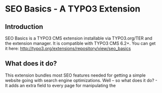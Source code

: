 SEO Basics - A TYPO3 Extension
==============================

Introduction
------------

SEO Basics is a TYPO3 CMS extension installable via TYPO3.org/TER and the extension manager.
It is compatible with TYPO3 CMS 6.2+. You can get it here: http://typo3.org/extensions/repository/view/seo_basics

What does it do?
----------------

This extension bundles most SEO features needed for getting a simple website going with search engine optimizations.
Well – so what does it do? - It adds an extra field to every page for manipulating the <title>-tag of the page.
Since this is – next to the content – the most important data for a search engine of a web page, it deserves an extra
field. If the field is left blank for a page, the regular page title will be used.
Also, the fields keywords and description are now available for the page type “standard”. Also, keywords and description
for a page as well as the last time a page was changed will be added to the output automatically.
It does not add DC tags since we believe that search engines don't care about it that much.

A new submodule under “Web” => “Info” is added to have an overview over all <title>-tags, all keywords and all
descriptions. It is possible to edit all fields at once, which is nice for comparing. When in
editing mode this page shows where there are enough (or maybe too many) keywords, and colors the
background of every field depending on the length of the content.

A new tag called the “Canonical Tag”, a tag in the head area of the web page that the search engines wanted
to avoid duplicated content.


SEO Basics also relies heavily on the realurl extension, adding a new page type that is redirected automatically when
google asks for sitemap.xml file. Right after the installation of the SEO extension there is a new page type available
that is mapped to “sitemap.xml” which means that if you enter www.your-typo3-page.com/sitemap.xml that you'll get the
google sitemap / XML sitemap for all your pages.

There is no need for an extra “google sitemap” extension, no need for an extra “metatags” extension.


Why did we create this extension?
---------------------------------

Well, first of all... we did quite some research and did some tests with pages to see how manipulating e.g. the page
title or the description affects the ranking and also the output on the search result pages. We then found out what is
important for the search engines and what they care about. Then we tried out several extensions but we noticed that they
are not quite usable e.g. several googlesitemap extensions weren't working as expected and not out of the box.
We also wanted one extension that does almost most of the things out of the box, so there's not a lot to configure.
We wanted to have an extension to get new installations up and running with SEO pretty fast, without a lot of
configuration and without dozens of not-quite-perfect extensions.


ToDo
----

* Check all labels
* Release 1.0
* Add new og: fields
* Come up with a new backend module


Credits
-------

Pull Requests are very welcome!

* Thanks to EDV-Sachverständigenbüro Weißleder Stuttgart (www.weissleder.de) and ITANA (www.itana.com) for sponsoring the initial development of this extension.
* Thanks to b13 and its clients to sponsor the further development of this extension.
* Thanks to the TYPO3 community for giving feedback on the extension.
* Thanks to Jesus Christ who gave me the power and energy to live and therefore to write this extension.
